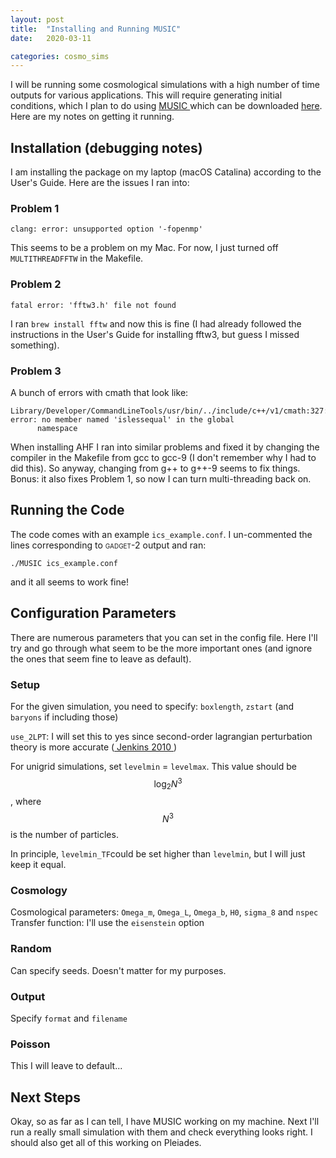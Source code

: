 ```yaml
---
layout: post
title:  "Installing and Running MUSIC"
date:   2020-03-11

categories: cosmo_sims
---
```



I will be running some cosmological simulations with a high number of time outputs for various applications. This will require generating initial conditions, which I plan to do using <a href="https://ui.adsabs.harvard.edu/abs/2011MNRAS.415.2101H/abstract"> MUSIC </a> which can be downloaded <a href="https://www-n.oca.eu/ohahn/MUSIC/">here</a>. Here are my notes on getting it running.


## Installation (debugging notes)

I am installing the package on my laptop (macOS Catalina) according to the User's Guide. Here are the issues I ran into:

### Problem 1

```
clang: error: unsupported option '-fopenmp'
```

This seems to be a problem on my Mac. For now, I just turned off <code>MULTITHREADFFTW</code> in the Makefile.

### Problem 2

```
fatal error: 'fftw3.h' file not found
```

I ran <code>brew install fftw</code> and now this is fine (I had already followed the instructions in the User's Guide for installing fftw3, but guess I missed something).

### Problem 3

A bunch of errors with cmath that look like:

```
Library/Developer/CommandLineTools/usr/bin/../include/c++/v1/cmath:327:9: error: no member named 'islessequal' in the global
      namespace
 ```

When installing  <span style="font-variant:small-caps;">AHF</span> I ran into similar problems and fixed it by changing the compiler in the Makefile from gcc to gcc-9 (I don't remember why I had to did this). So anyway, changing from g++ to g++-9 seems to fix things. Bonus: it also fixes Problem 1, so now I can turn multi-threading back on.



## Running the Code

The code comes with an example <code>ics_example.conf</code>. I un-commented the lines corresponding to <span style="font-variant:small-caps;">gadget-2</span> output and ran:

```
./MUSIC ics_example.conf
```

and it all seems to work fine!



## Configuration Parameters

There are numerous parameters that you can set in the config file. Here I'll try and go through what seem to be the more important ones (and ignore the ones that seem fine to leave as default).

### Setup

For the given simulation, you need to specify: <code>boxlength</code>, <code>zstart</code> (and <code>baryons</code> if including those)

<code>use_2LPT</code>: I will set this to yes since second-order lagrangian perturbation theory is more accurate (<a href="https://ui.adsabs.harvard.edu/abs/2010MNRAS.403.1859J/abstract"> Jenkins 2010 </a>)


For unigrid simulations, set <code>levelmin</code> = <code>levelmax</code>. This value should be $$\log_2 N^3$$, where $$N^3$$ is the number of particles.

In principle, <code>levelmin_TF</code>could be set higher than <code>levelmin</code>, but I will just keep it equal.


### Cosmology

Cosmological parameters: <code>Omega_m</code>, <code>Omega_L</code>, <code>Omega_b</code>, <code>H0</code>, <code>sigma_8</code> and <code>nspec</code>
Transfer function: I'll use the <code>eisenstein</code> option

### Random

Can specify seeds. Doesn't matter for my purposes.


### Output

Specify <code>format</code> and <code>filename</code>

### Poisson

This I will leave to default...

## Next Steps

Okay, so as far as I can tell, I have MUSIC working on my machine. Next I'll run a really small simulation with them and check everything looks right. I should also get all of this working on Pleiades.
